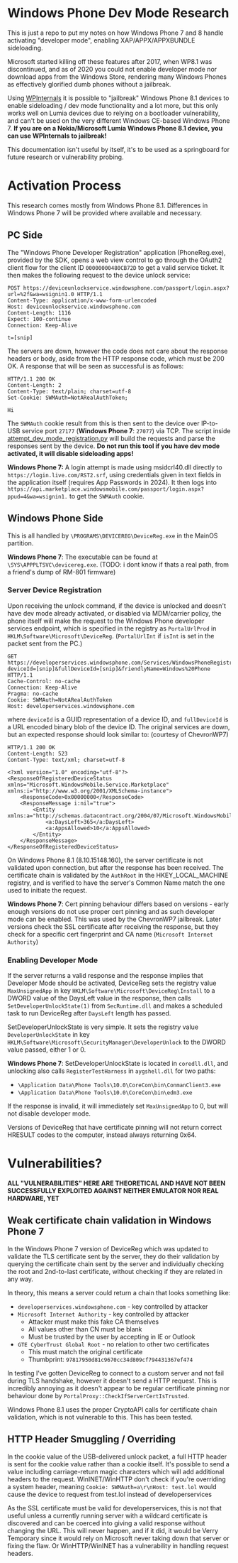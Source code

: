 # Windows Phone Dev Mode Research

This is just a repo to put my notes on how Windows Phone 7 and 8 handle
activating "developer mode", enabling XAP/APPX/APPXBUNDLE sideloading.

Microsoft started killing off these features after 2017, when WP8.1 was
discontinued, and as of 2020 you could not enable developer mode nor download
apps from the Windows Store, rendering many Windows Phones as effectively
glorified dumb phones without a jailbreak.

Using [WPInternals](https://github.com/ReneLergner/WPinternals) it is
possible to "jailbreak" Windows Phone 8.1 devices to enable sideloading /
dev mode functionality and a lot more, but this only works well on Lumia devices
due to relying on a bootloader vulnerability, and can't be used on the very
different Windows CE-based Windows Phone 7. **If you are on a Nokia/Microsoft
Lumia Windows Phone 8.1 device, you can use WPInternals to jailbreak!**

This documentation isn't useful by itself, it's to be used as a springboard for
future research or vulnerability probing.

# Activation Process

This research comes mostly from Windows Phone 8.1. Differences in
Windows Phone 7 will be provided where available and necessary.

## PC Side

The "Windows Phone Developer Registration" application (PhoneReg.exe), provided
by the SDK, opens a web view control to go through the OAuth2 client flow for
the client ID `00000000480CB72D` to get a valid service ticket. It then makes
the following request to the device unlock service:

```
POST https://deviceunlockservice.windowsphone.com/passport/login.aspx?url=%2f&wa=wsignin1.0 HTTP/1.1
Content-Type: application/x-www-form-urlencoded
Host: deviceunlockservice.windowsphone.com
Content-Length: 1116
Expect: 100-continue
Connection: Keep-Alive

t=[snip]
```

The servers are down, however the code does not care about the response headers
or body, aside from the HTTP response code, which must be 200 OK. A response
that will be seen as successful is as follows:

```
HTTP/1.1 200 OK
Content-Length: 2
Content-Type: text/plain; charset=utf-8
Set-Cookie: SWMAuth=NotARealAuthToken;

Hi
```

The `SWMAuth` cookie result from this is then sent to the device over IP-to-USB
service port `27177` (**Windows Phone 7**: `27077`) via TCP. The script inside
[attempt_dev_mode_registration.py](/scripts/attempt_dev_mode_registration.py)
will build the requests and parse the responses sent by the device. **Do not run
this tool if you have dev mode activated, it will disable sideloading apps!**

**Windows Phone 7:** A login attempt is made using msidcrl40.dll directly to
`https://login.live.com/RST2.srf`, using credentials given in text fields in
the application itself (requires App Passwords in 2024). It then logs into
`https://api.marketplace.windowsmobile.com/passport/login.aspx?ppud=4&wa=wsignin1.`
to get the `SWMAuth` cookie.

## Windows Phone Side

This is all handled by `\PROGRAMS\DEVICEREG\DeviceReg.exe` in the MainOS
partition.

**Windows Phone 7**: The executable can be found at
`\SYS\APPPLTSVC\devicereg.exe`. (TODO: i dont know if thats a real path,
from a friend's dump of RM-801 firmware)

### Server Device Registration

Upon receiving the unlock command, if the device is unlocked and doesn't have
dev mode already activated, or disabled via MDM/carrier policy, the phone itself
will make the request to the Windows Phone developer services endpoint, which is
specified in the registry as `PortalUrlProd` in
`HKLM\Software\Microsoft\DeviceReg`. (`PortalUrlInt` if `isInt` is set in the
packet sent from the PC.)

```
GET https://developerservices.windowsphone.com/Services/WindowsPhoneRegistration.svc/01/2010/RegisterDevice?deviceId=[snip]&fullDeviceId=[snip]&friendlyName=Windows%20Phone HTTP/1.1
Cache-Control: no-cache
Connection: Keep-Alive
Pragma: no-cache
Cookie: SWMAuth=NotARealAuthToken
Host: developerservices.windowsphone.com
```

where `deviceId` is a GUID representation of a device ID, and `fullDeviceId` is
a URL encoded binary blob of the device ID. The original services are down, but
an expected response should look similar to: (courtesy of ChevronWP7)

```
HTTP/1.1 200 OK
Content-Length: 523
Content-Type: text/xml; charset=utf-8

<?xml version="1.0" encoding="utf-8"?>
<ResponseOfRegisteredDeviceStatus xmlns="Microsoft.WindowsMobile.Service.Marketplace" xmlns:i="http://www.w3.org/2001/XMLSchema-instance">
    <ResponseCode>0x00000000</ResponseCode>
    <ResponseMessage i:nil="true">
        <Entity xmlns:a="http://schemas.datacontract.org/2004/07/Microsoft.WindowsMobile.Service.Marketplace.BLLDevPortal.Entities">
            <a:DaysLeft>365</a:DaysLeft>
            <a:AppsAllowed>10</a:AppsAllowed>
        </Entity>
    </ResponseMessage>
</ResponseOfRegisteredDeviceStatus>
```

On Windows Phone 8.1 (8.10.15148.160), the server certificate is not validated
upon connection, but after the response has been received. The certificate chain
is validated by the `AuthRoot` in the HKEY_LOCAL_MACHINE registry, and is
verified to have the server's Common Name match the one used to initiate the
request.

**Windows Phone 7**: Cert pinning behaviour differs based on versions - early
enough versions do not use proper cert pinning and as such developer mode can
be enabled. This was used by the ChevronWP7 jailbreak. Later versions check the
SSL certificate after receiving the response, but they check for a specific cert
fingerprint and CA name (`Microsoft Internet Authority`)

### Enabling Developer Mode

If the server returns a valid response and the response implies that Developer
Mode should be activated, DeviceReg sets the registry value
`MaxUnsignedApp` in key `HKLM\Software\Microsoft\DeviceReg\Install` to a DWORD
value of the DaysLeft value in the response, then calls
`SetDeveloperUnlockState(1)` from `SecRuntime.dll` and makes a scheduled task to
run DeviceReg after `DaysLeft` length has passed.

SetDeveloperUnlockState is very simple. It sets the registry value
`DeveloperUnlockState` in key
`HKLM\Software\Microsoft\SecurityManager\DeveloperUnlock` to the DWORD value
passed, either 1 or 0.

**Windows Phone 7**: SetDeveloperUnlockState is located in `coredll.dll`,
and unlocking also calls `RegisterTestHarness` in `aygshell.dll` for two paths:
* `\Application Data\Phone Tools\10.0\CoreCon\bin\ConmanClient3.exe`
* `\Application Data\Phone Tools\10.0\CoreCon\bin\edm3.exe`

If the response is invalid, it will immediately set `MaxUnsignedApp` to 0, but
will not disable developer mode.

Versions of DeviceReg that have certificate pinning will not return correct
HRESULT codes to the computer, instead always returning 0x64.

# Vulnerabilities?

**ALL "VULNERABILITIES" HERE ARE THEORETICAL AND HAVE NOT BEEN SUCCESSFULLY
EXPLOITED AGAINST NEITHER EMULATOR NOR REAL HARDWARE, YET**

## Weak certificate chain validation in Windows Phone 7

In the Windows Phone 7 version of DeviceReg which was updated to validate
the TLS certificate sent by the server, they do their validation by querying
the certificate chain sent by the server and individually checking the root
and 2nd-to-last certificate, without checking if they are related in any way.

In theory, this means a server could return a chain that looks something like:

* `developerservices.windowsphone.com` - key controlled by attacker
* `Microsoft Internet Authority` - key controlled by attacker
    * Attacker must make this fake CA themselves
    * All values other than CN must be blank
    * Must be trusted by the user by accepting in IE or Outlook
* `GTE CyberTrust Global Root` - no relation to other two certificates
    * This must match the original certificate
    * Thumbprint: `97817950d81c9670cc34d809cf794431367ef474`

In testing I've gotten DeviceReg to connect to a custom server and not fail
during TLS handshake, however it doesn't send a HTTP request. This is incredibly
annoying as it doesn't appear to be regular certificate pinning nor behaviour
done by `PortalProxy::CheckIfServerCertIsTrusted`.

Windows Phone 8.1 uses the proper CryptoAPI calls for certificate chain
validation, which is not vulnerable to this. This has been tested.

## HTTP Header Smuggling / Overriding

In the cookie value of the USB-delivered unlock packet, a full HTTP header
is sent for the cookie value rather than a cookie itself. It's possible to
send a value including carriage-return magic characters which will add
additional headers to the request. WinINET/WinHTTP don't check if you're
overriding a system header, meaning `Cookie: SWMAuth=a\r\nHost: test.lol` would
cause the device to request from test.lol instead of developerservices

As the SSL certificate must be valid for developerservices, this is not that
useful unless a currently running server with a wildcard certificate is
discovered and can be coerced into giving a valid response without changing
the URL. This will never happen, and if it did, it would be Verry Temporary
since it would rely on Microsoft never taking down that server or fixing the
flaw. Or WinHTTP/WinINET has a vulnerability in handling request headers.
